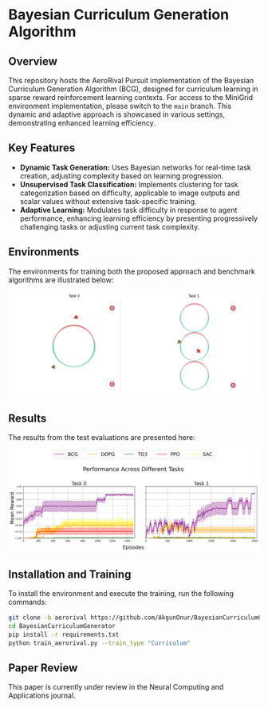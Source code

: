 # Bayesian Curriculum Generation Algorithm

## Overview
This repository hosts the AeroRival Pursuit implementation of the Bayesian Curriculum Generation Algorithm (BCG), designed for curriculum learning in sparse reward reinforcement learning contexts. For access to the MiniGrid environment implementation, please switch to the `main` branch. This dynamic and adaptive approach is showcased in various settings, demonstrating enhanced learning efficiency.

## Key Features
- **Dynamic Task Generation:** Uses Bayesian networks for real-time task creation, adjusting complexity based on learning progression.
- **Unsupervised Task Classification:** Implements clustering for task categorization based on difficulty, applicable to image outputs and scalar values without extensive task-specific training.
- **Adaptive Learning:** Modulates task difficulty in response to agent performance, enhancing learning efficiency by presenting progressively challenging tasks or adjusting current task complexity.

## Environments
The environments for training both the proposed approach and benchmark algorithms are illustrated below:

![Training Environments](figs/Aerorival_tasks.png)

## Results
The results from the test evaluations are presented here:

![Test Results](figs/Results_aerorival_all_tasks.png)

## Installation and Training
To install the environment and execute the training, run the following commands:
```bash
git clone -b aerorival https://github.com/AkgunOnur/BayesianCurriculumGenerator
cd BayesianCurriculumGenerator
pip install -r requirements.txt 
python train_aerorival.py --train_type "Curriculum"
```

## Paper Review

This paper is currently under review in the Neural Computing and Applications journal.

